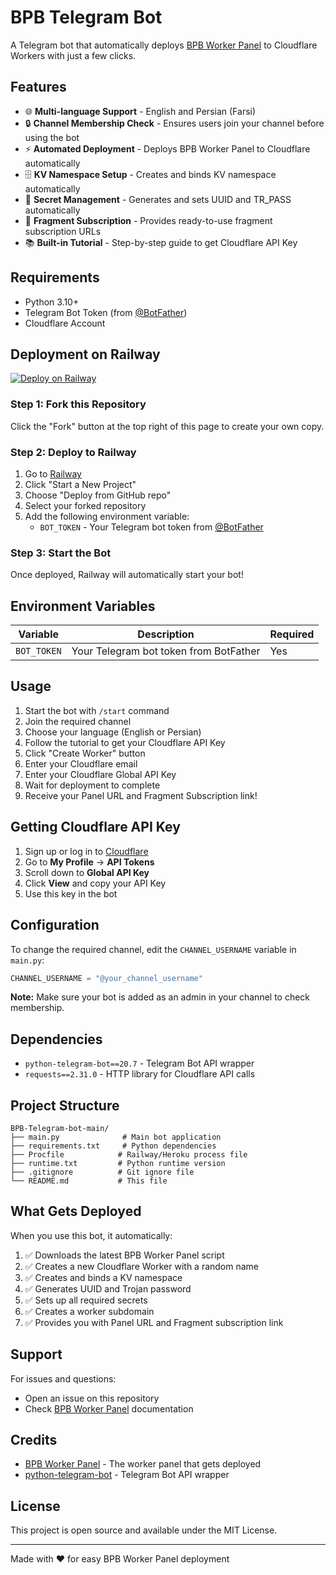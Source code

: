 # BPB Telegram Bot

A Telegram bot that automatically deploys [BPB Worker Panel](https://github.com/bia-pain-bache/BPB-Worker-Panel) to Cloudflare Workers with just a few clicks.

## Features

- 🌐 **Multi-language Support** - English and Persian (Farsi)
- 🔒 **Channel Membership Check** - Ensures users join your channel before using the bot
- ⚡ **Automated Deployment** - Deploys BPB Worker Panel to Cloudflare automatically
- 🗄️ **KV Namespace Setup** - Creates and binds KV namespace automatically
- 🔐 **Secret Management** - Generates and sets UUID and TR_PASS automatically
- 📱 **Fragment Subscription** - Provides ready-to-use fragment subscription URLs
- 📚 **Built-in Tutorial** - Step-by-step guide to get Cloudflare API Key

## Requirements

- Python 3.10+
- Telegram Bot Token (from [@BotFather](https://t.me/botfather))
- Cloudflare Account

## Deployment on Railway

[![Deploy on Railway](https://railway.app/button.svg)](https://railway.app/new)

### Step 1: Fork this Repository

Click the "Fork" button at the top right of this page to create your own copy.

### Step 2: Deploy to Railway

1. Go to [Railway](https://railway.app/)
2. Click "Start a New Project"
3. Choose "Deploy from GitHub repo"
4. Select your forked repository
5. Add the following environment variable:
   - `BOT_TOKEN` - Your Telegram bot token from [@BotFather](https://t.me/botfather)

### Step 3: Start the Bot

Once deployed, Railway will automatically start your bot!

## Environment Variables

| Variable | Description | Required |
|----------|-------------|----------|
| `BOT_TOKEN` | Your Telegram bot token from BotFather | Yes |

## Usage

1. Start the bot with `/start` command
2. Join the required channel
3. Choose your language (English or Persian)
4. Follow the tutorial to get your Cloudflare API Key
5. Click "Create Worker" button
6. Enter your Cloudflare email
7. Enter your Cloudflare Global API Key
8. Wait for deployment to complete
9. Receive your Panel URL and Fragment Subscription link!

## Getting Cloudflare API Key

1. Sign up or log in to [Cloudflare](https://dash.cloudflare.com/)
2. Go to **My Profile** → **API Tokens**
3. Scroll down to **Global API Key**
4. Click **View** and copy your API Key
5. Use this key in the bot

## Configuration

To change the required channel, edit the `CHANNEL_USERNAME` variable in `main.py`:

```python
CHANNEL_USERNAME = "@your_channel_username"
```

**Note:** Make sure your bot is added as an admin in your channel to check membership.

## Dependencies

- `python-telegram-bot==20.7` - Telegram Bot API wrapper
- `requests==2.31.0` - HTTP library for Cloudflare API calls

## Project Structure

```
BPB-Telegram-bot-main/
├── main.py              # Main bot application
├── requirements.txt     # Python dependencies
├── Procfile            # Railway/Heroku process file
├── runtime.txt         # Python runtime version
├── .gitignore          # Git ignore file
└── README.md           # This file
```

## What Gets Deployed

When you use this bot, it automatically:

1. ✅ Downloads the latest BPB Worker Panel script
2. ✅ Creates a new Cloudflare Worker with a random name
3. ✅ Creates and binds a KV namespace
4. ✅ Generates UUID and Trojan password
5. ✅ Sets up all required secrets
6. ✅ Creates a worker subdomain
7. ✅ Provides you with Panel URL and Fragment subscription link

## Support

For issues and questions:
- Open an issue on this repository
- Check [BPB Worker Panel](https://github.com/bia-pain-bache/BPB-Worker-Panel) documentation

## Credits

- [BPB Worker Panel](https://github.com/bia-pain-bache/BPB-Worker-Panel) - The worker panel that gets deployed
- [python-telegram-bot](https://github.com/python-telegram-bot/python-telegram-bot) - Telegram Bot API wrapper

## License

This project is open source and available under the MIT License.

---

Made with ❤️ for easy BPB Worker Panel deployment

